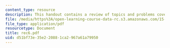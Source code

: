 ```yaml
---
content_type: resource
description: This handout contains a review of topics and problems covered in class.
file: /media/https%3A/open-learning-course-data-rc.s3.amazonaws.com/15-084j-nonlinear-programming-spring-2004/d51bf73e35e220881ca2967a61a79950_rec6.pdf
file_type: application/pdf
resourcetype: Document
title: rec6.pdf
uid: d51bf73e-35e2-2088-1ca2-967a61a79950
---
```

